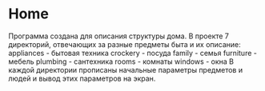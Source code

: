 # Home

Программа создана для описания структуры дома.
В проекте 7 директорий, отвечающих за разные предметы быта и их описание: 
        appliances - бытовая техника
        crockery - посуда
        family - семья
        furniture - мебель
        plumbing - сантехника
        rooms - комнаты
        windows - окна
В каждой директории прописаны начальные параметры предметов и людей и вывод этих параметров на экран.
